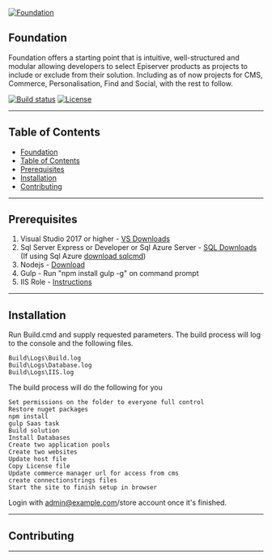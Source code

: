 ﻿<a href="https://github.com/episerver/Foundation"><img src="http://ux.episerver.com/images/logo.png" title="Foundation" alt="Foundation"></a>

## Foundation

Foundation offers a starting point that is intuitive, well-structured and modular allowing developers to select Episerver products as projects to include or exclude from their solution. 
Including as of now projects for CMS, Commerce, Personalisation, Find and Social, with the rest to follow.

[![Build status](https://dev.azure.com/episerver-foundation/Foundation/_apis/build/status/Foundation-Release)](https://dev.azure.com/episerver-foundation/Foundation/_build/latest?definitionId=1)
[![License](http://img.shields.io/:license-apache-blue.svg?style=flat-square)](http://www.apache.org/licenses/LICENSE-2.0.html)

---

## Table of Contents

- [Foundation](#foundation)
- [Table of Contents](#table-of-contents)
- [Prerequisites](#prerequisites)
- [Installation](#installation)
- [Contributing](#contributing)

---

## Prerequisites

1. Visual Studio 2017 or higher - [VS Downloads](https://visualstudio.microsoft.com/downloads/)
2. Sql Server Express or Developer or Sql Azure Server - [SQL Downloads](https://www.microsoft.com/en-us/sql-server/sql-server-downloads) (If using Sql Azure [download sqlcmd](https://docs.microsoft.com/en-us/sql/tools/sqlcmd-utility?view=sql-server-2017))
3. Nodejs - [Download](https://nodejs.org/en/download/)
4. Gulp - Run "npm install gulp -g" on command prompt
5. IIS Role - [Instructions](https://help.k2.com/onlinehelp/k2blackpearl/icg/4.7/default.htm#Con_Role_Services_IIS.htm)

---

## Installation

Run Build.cmd and supply requested parameters. The build process will log to the console and the following files.

```
Build\Logs\Build.log
Build\Logs\Database.log
Build\Logs\IIS.log
```

The build process will do the following for you

```
Set permissions on the folder to everyone full control
Restore nuget packages
npm install
gulp Saas task
Build solution
Install Databases
Create two application pools
Create two websites
Update host file
Copy License file
Update commerce manager url for access from cms
create connectionstrings files
Start the site to finish setup in browser
```

Login with admin@example.com/store account once it's finished.

---

## Contributing


---

